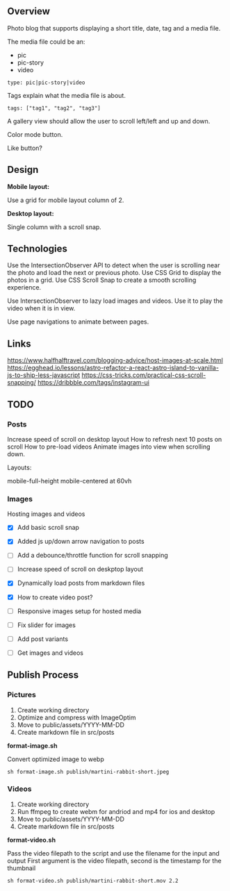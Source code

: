 ## Overview

Photo blog that supports displaying a short title, date, tag and a media file.

The media file could be an:

- pic
- pic-story
- video

```
type: pic|pic-story|video
```


Tags explain what the media file is about.

```
tags: ["tag1", "tag2", "tag3"]
```


A gallery view should allow the user to scroll left/left and up and down.

Color mode button.

Like button?


## Design

**Mobile layout:**

Use a grid for mobile layout column of 2.


**Desktop layout:**

Single column with a scroll snap.


## Technologies 

Use the IntersectionObserver API to detect when the user is scrolling near the photo and load the next or previous photo.
Use CSS Grid to display the photos in a grid.
Use CSS Scroll Snap to create a smooth scrolling experience.


Use IntersectionObserver to lazy load images and videos.
Use it to play the video when it is in view.


Use page navigations to animate between pages.



## Links

https://www.halfhalftravel.com/blogging-advice/host-images-at-scale.html
https://egghead.io/lessons/astro-refactor-a-react-astro-island-to-vanilla-js-to-ship-less-javascript
https://css-tricks.com/practical-css-scroll-snapping/
https://dribbble.com/tags/instagram-ui

## TODO


### Posts

Increase speed of scroll on desktop layout
How to refresh next 10 posts on scroll
How to pre-load videos
Animate images into view when scrolling down.


Layouts:

mobile-full-height
mobile-centered at 60vh





### Images

Hosting images and videos




- [x] Add basic scroll snap
- [x] Added js up/down arrow navigation to posts
- [ ] Add a debounce/throttle function for scroll snapping
- [ ] Increase speed of scroll on deskptop layout
- [x] Dynamically load posts from markdown files
- [x] How to create video post?
- [ ] Responsive images setup for hosted media
- [ ] Fix slider for images
- [ ] Add post variants
- [ ] Get images and videos




## Publish Process

### Pictures

1. Create working directory
2. Optimize and compress with ImageOptim
3. Move to public/assets/YYYY-MM-DD
4. Create markdown file in src/posts



**format-image.sh**

Convert optimized image to webp

```
sh format-image.sh publish/martini-rabbit-short.jpeg
```


### Videos

1. Create working directory
2. Run ffmpeg to create webm for andriod and mp4 for ios and desktop
3. Move to public/assets/YYYY-MM-DD
4. Create markdown file in src/posts


**format-video.sh**

Pass the video filepath to the script and use the filename for the input and output
First argument is the video filepath, second is the timestamp for the thumbnail

```
sh format-video.sh publish/martini-rabbit-short.mov 2.2
```